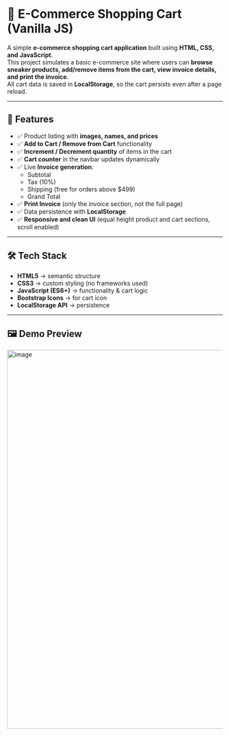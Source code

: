 # 🛒 E-Commerce Shopping Cart (Vanilla JS)

A simple **e-commerce shopping cart application** built using **HTML, CSS, and JavaScript**.  
This project simulates a basic e-commerce site where users can **browse sneaker products, add/remove items from the cart, view invoice details, and print the invoice**.  
All cart data is saved in **LocalStorage**, so the cart persists even after a page reload.

---

## 🚀 Features
- ✅ Product listing with **images, names, and prices**
- ✅ **Add to Cart / Remove from Cart** functionality
- ✅ **Increment / Decrement quantity** of items in the cart
- ✅ **Cart counter** in the navbar updates dynamically
- ✅ Live **Invoice generation**:
  - Subtotal
  - Tax (10%)
  - Shipping (free for orders above $499)
  - Grand Total
- ✅ **Print Invoice** (only the invoice section, not the full page)
- ✅ Data persistence with **LocalStorage**
- ✅ **Responsive and clean UI** (equal height product and cart sections, scroll enabled)

---

## 🛠️ Tech Stack
- **HTML5** → semantic structure  
- **CSS3** → custom styling (no frameworks used)  
- **JavaScript (ES6+)** → functionality & cart logic  
- **Bootstrap Icons** → for cart icon  
- **LocalStorage API** → persistence  

---

## 🖼️ Demo Preview
<img width="1899" height="883" alt="image" src="https://github.com/user-attachments/assets/a44101ff-9217-4087-84c8-9b89de2e62c5" />

